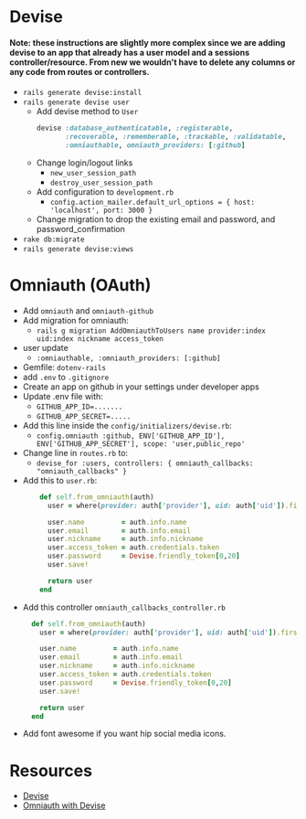 # Devise

#### Note: these instructions are slightly more complex since we are adding devise to an app that already has a user model and a sessions controller/resource. From new we wouldn't have to delete any columns or any code from routes or controllers.
- `rails generate devise:install`
- `rails generate devise user`
  - Add devise method to `User`
    ```ruby
    devise :database_authenticatable, :registerable,
           :recoverable, :rememberable, :trackable, :validatable,
           :omniauthable, omniauth_providers: [:github]
    ```
  - Change login/logout links
     - `new_user_session_path`
     - `destroy_user_session_path`
  - Add configuration to `development.rb`
    - `config.action_mailer.default_url_options = { host: 'localhost', port: 3000 }`
  - Change migration to drop the existing email and password, and password_confirmation
- `rake db:migrate`
- `rails generate devise:views`

# Omniauth (OAuth)
- Add `omniauth` and `omniauth-github`
- Add migration for omniauth:
  - `rails g migration AddOmniauthToUsers name provider:index uid:index nickname access_token`
- user update
  - `:omniauthable, :omniauth_providers: [:github]`
- Gemfile: `dotenv-rails`
- add `.env` to `.gitignore`
- Create an app on github in your settings under developer apps
- Update .env file with:
  - `GITHUB_APP_ID=.......`
  - `GITHUB_APP_SECRET=.....`
- Add this line inside the `config/initializers/devise.rb`:
  - `config.omniauth :github, ENV['GITHUB_APP_ID'], ENV['GITHUB_APP_SECRET'], scope: 'user,public_repo'`
- Change line in `routes.rb` to:
  - `devise_for :users, controllers: { omniauth_callbacks: "omniauth_callbacks" }`
- Add this to `user.rb`:
  ```ruby
      def self.from_omniauth(auth)
        user = where(provider: auth['provider'], uid: auth['uid']).first_or_create

        user.name         = auth.info.name
        user.email        = auth.info.email
        user.nickname     = auth.info.nickname
        user.access_token = auth.credentials.token
        user.password     = Devise.friendly_token[0,20]
        user.save!

        return user
      end
  ```
- Add this controller `omniauth_callbacks_controller.rb`
  ```ruby
    def self.from_omniauth(auth)
      user = where(provider: auth['provider'], uid: auth['uid']).first_or_create

      user.name         = auth.info.name
      user.email        = auth.info.email
      user.nickname     = auth.info.nickname
      user.access_token = auth.credentials.token
      user.password     = Devise.friendly_token[0,20]
      user.save!

      return user
    end
  ```
- Add font awesome if you want hip social media icons.

# Resources
- [Devise](https://github.com/plataformatec/devise#getting-started)
- [Omniauth with Devise](https://github.com/plataformatec/devise/wiki/OmniAuth:-Overview)
